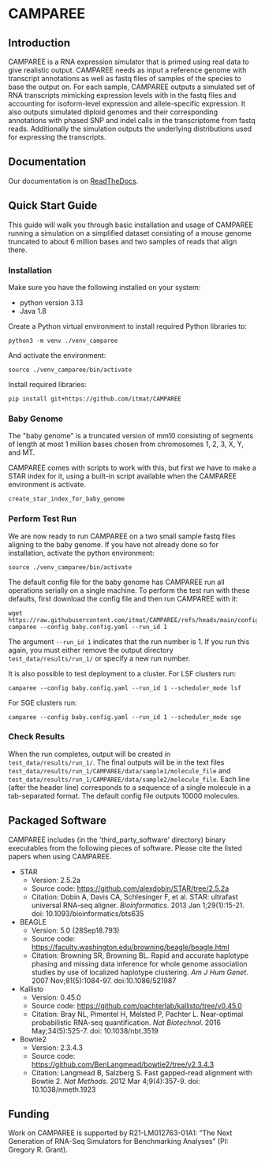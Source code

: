 # CAMPAREE

## Introduction

CAMPAREE is a RNA expression simulator that is primed using real data to give realistic output.
CAMPAREE needs as input a reference genome with transcript annotations as well as fastq files of samples of the species to base the output on.
For each sample, CAMPAREE outputs a simulated set of RNA transcripts mimicking expression levels with in the fastq files and accounting for isoform-level expression and allele-specific expression.
It also outputs simulated diploid genomes and their corresponding annotations with phased SNP and indel calls in the transcriptome from fastq reads.
Additionally the simulation outputs the underlying distributions used for expressing the transcripts.

## Documentation

Our documentation is on [ReadTheDocs](https://camparee.readthedocs.io).

## Quick Start Guide

This guide will walk you through basic installation and usage of CAMPAREE running a simulation on a simplified dataset consisting of a mouse genome truncated to about 6 million bases and two samples of reads that align there.

### Installation

Make sure you have the following installed on your system:

- python version 3.13
- Java 1.8

Create a Python virtual environment to install required Python libraries to:

    python3 -m venv ./venv_camparee

And activate the environment:

    source ./venv_camparee/bin/activate

Install required libraries:

    pip install git+https://github.com/itmat/CAMPAREE

### Baby Genome

The "baby genome" is a truncated version of mm10 consisting of segments of length at most 1 million bases chosen from chromosomes 1, 2, 3, X, Y, and MT.

CAMPAREE comes with scripts to work with this, but first we have to make a STAR index for it, using a built-in script available when the CAMPAREE environment is activate.

    create_star_index_for_baby_genome

### Perform Test Run

We are now ready to run CAMPAREE on a two small sample fastq files aligning to the baby genome.
If you have not already done so for installation, activate the python environment:

    source ./venv_camparee/bin/activate

The default config file for the baby genome has CAMPAREE run all operations serially on a single machine.
To perform the test run with these defaults, first download the config file and then run CAMPAREE with it:

    wget https://raw.githubusercontent.com/itmat/CAMPAREE/refs/heads/main/config/baby.config.yaml
    camparee --config baby.config.yaml --run_id 1

The argument `--run_id 1` indicates that the run number is 1.
If you run this again, you must either remove the output directory `test_data/results/run_1/` or specify a new run number.

It is also possible to test deployment to a cluster.
For LSF clusters run:

    camparee --config baby.config.yaml --run_id 1 --scheduler_mode lsf

For SGE clusters run:

    camparee --config baby.config.yaml --run_id 1 --scheduler_mode sge

### Check Results

When the run completes, output will be created in `test_data/results/run_1/`.
The final outputs will be in the text files `test_data/results/run_1/CAMPAREE/data/sample1/molecule_file` and  `test_data/results/run_1/CAMPAREE/data/sample2/molecule_file`.
Each line (after the header line) corresponds to a sequence of a single molecule in a tab-separated format.
The default config file outputs 10000 molecules.

## Packaged Software

CAMPAREE includes (in the 'third_party_software' directory) binary executables from the following pieces of software. Please cite the listed papers when using CAMPAREE.

- STAR
    * Version: 2.5.2a
    * Source code: https://github.com/alexdobin/STAR/tree/2.5.2a
    * Citation: Dobin A, Davis CA, Schlesinger F, et al. STAR: ultrafast universal RNA-seq aligner. *Bioinformatics*. 2013 Jan 1;29(1):15-21. doi: 10.1093/bioinformatics/bts635
- BEAGLE
    * Version: 5.0 (28Sep18.793)
    * Source code: https://faculty.washington.edu/browning/beagle/beagle.html
    * Citation:
        Browning SR, Browning BL. Rapid and accurate haplotype phasing and missing data inference for whole genome association studies by use of localized haplotype clustering. *Am J Hum Genet*. 2007 Nov;81(5):1084-97. doi:10.1086/521987
- Kallisto
    * Version: 0.45.0
    * Source code: https://github.com/pachterlab/kallisto/tree/v0.45.0
    * Citation: Bray NL, Pimentel H, Melsted P, Pachter L. Near-optimal probabilistic RNA-seq quantification. *Nat Biotechnol*. 2016 May;34(5):525-7. doi: 10.1038/nbt.3519
- Bowtie2
    * Version: 2.3.4.3
    * Source code: https://github.com/BenLangmead/bowtie2/tree/v2.3.4.3
    * Citation: Langmead B, Salzberg S. Fast gapped-read alignment with Bowtie 2. *Nat Methods*. 2012 Mar 4;9(4):357-9. doi: 10.1038/nmeth.1923

## Funding

Work on CAMPAREE is supported by R21-LM012763-01A1: “The Next Generation of RNA-Seq Simulators for Benchmarking Analyses” (PI: Gregory R. Grant).
